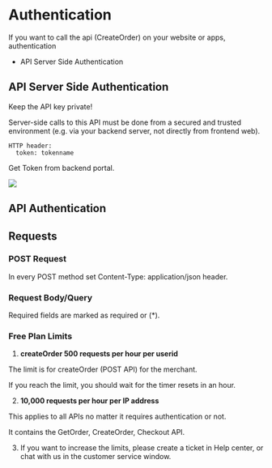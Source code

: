# Authentication

If you want to call the api (CreateOrder) on your website or apps, authentication

* API Server Side Authentication

## API Server Side Authentication

Keep the API key private!

Server-side calls to this API must be done from a secured and trusted environment (e.g. via your backend server, not directly from frontend web).

```
HTTP header: 
  token: tokenname
```

Get Token from backend portal.

![](https://dcdn.mugglepay.com/docs/pics/get-api-en.png)

## API Authentication

## Requests

### POST Request

In every POST method set Content-Type: application/json header.

### Request Body/Query

Required fields are marked as required or (\*).

### Free Plan Limits

1. **createOrder 500 requests per hour per userid**

The limit is for createOrder (POST API) for the merchant.

If you reach the limit, you should wait for the timer resets in an hour.

2. **10,000 requests per hour per IP address**

This applies to all APIs no matter it requires authentication or not.

It contains the GetOrder, CreateOrder, Checkout API.

3. If you want to increase the limits, please create a ticket in Help center, or chat with us in the customer service window.
